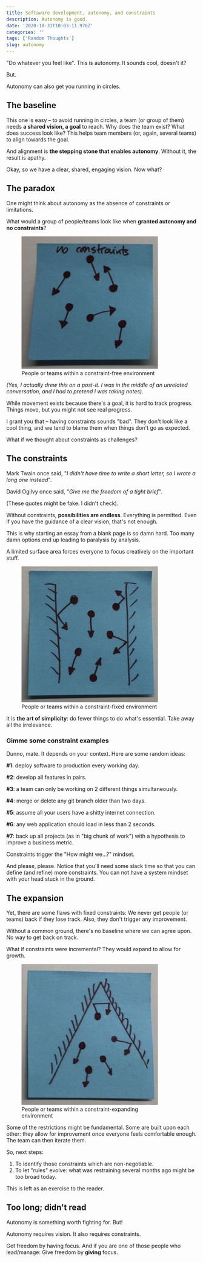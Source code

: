 ```yaml
---
title: Softaware development, autonomy, and constraints
description: Autonomy is good.
date: '2020-10-31T10:03:11.976Z'
categories: ''
tags: ['Random Thoughts']
slug: autonomy
---
```


"Do whatever you feel like". This is autonomy. It sounds cool, doesn't it?

But.

Autonomy can also get you running in circles.

## The baseline

This one is easy – to avoid running in circles, a team (or group of them) needs **a shared vision, a goal** to reach. Why does the team exist? What does success look like? This helps team members (or, again, several teams) to align towards the goal.

And alignment is **the stepping stone that enables autonomy**. Without it, the result is apathy.

Okay, so we have a clear, shared, engaging vision. Now what?

## The paradox

One might think about autonomy as the absence of constraints or limitations.

What would a group of people/teams look like when **granted autonomy and no constraints**?

<p>
<figure class="figure" style="max-width:360px">
  <img src="./no-constraint.png" alt="People or teams within a constraint-free environment">
  <figcaption>People or teams within a constraint-free environment</figcaption>
</figure>
</p>

_(Yes, I actually drew this on a post-it. I was in the middle of an unrelated conversation, and I had to pretend I was taking notes)._

While movement exists because there's a goal, it is hard to track progress. Things move, but you might not see real progress.

I grant you that – having constraints sounds "bad". They don't look like a cool thing, and we tend to blame them when things don't go as expected.

What if we thought about constraints as challenges?

## The constraints

Mark Twain once said, "_I didn't have time to write a short letter, so I wrote a long one instead_".

David Ogilvy once said, "_Give me the freedom of a tight brief_".

(These quotes might be fake. I didn't check).

Without constraints, **possibilities are endless**. Everything is permitted. Even if you have the guidance of a clear vision, that's not enough.

This is why starting an essay from a blank page is so damn hard. Too many damn options end up leading to paralysis by analysis.

A limited surface area forces everyone to focus creatively on the important stuff.

<p>
<figure class="figure" style="max-width:360px">
  <img src="./fixed-constraint.png" alt="People or teams within a constraint-fixed environment">
  <figcaption>People or teams within a constraint-fixed environment</figcaption>
</figure>
</p>


It is **the art of simplicity**: do fewer things to do what's essential. Take away all the irrelevance.

### Gimme some constraint examples

Dunno, mate. It depends on your context. Here are some random ideas:

**#1**: deploy software to production every working day.

**#2**: develop all features in pairs.

**#3**: a team can only be working on 2 different things simultaneously.

**#4**: merge or delete any git branch older than two days.

**#5**: assume all your users have a shitty internet connection.

**#6**: any web application should load in less than 2 seconds.

**#7**: back up all projects (as in "big chunk of work") with a hypothesis to improve a business metric.

Constraints trigger the "How might we…?" mindset.

And please, please. Notice that you'll need some slack time so that you can define (and refine) more constraints. You can not have a system mindset with your head stuck in the ground.

## The expansion

Yet, there are some flaws with fixed constraints: We never get people (or teams) back if they lose track. Also, they don't trigger any improvement.

Without a common ground, there's no baseline where we can agree upon. No way to get back on track.

What if constraints were incremental? They would expand to allow for growth.

<p>
<figure class="figure" style="max-width:360px">
  <img src="./cone-constraint.png" alt="People or teams within a constraint-expanding environment">
  <figcaption>People or teams within a constraint-expanding environment</figcaption>
</figure>
</p>

Some of the restrictions might be fundamental. Some are built upon each other: they allow for improvement once everyone feels comfortable enough. The team can then iterate them.

So, next steps:

1) To identify those constraints which are non-negotiable.
2) To let "rules" evolve: what was restraining several months ago might be too broad today.

This is left as an exercise to the reader.

## Too long; didn't read

Autonomy is something worth fighting for. But!

Autonomy requires vision. It also requires constraints.

Get freedom by having focus. And if you are one of those people who lead/manage: Give freedom by **giving** focus.
